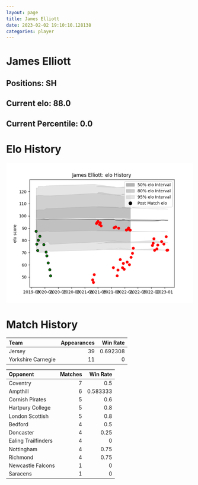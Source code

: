```yaml
---  
layout: page  
title: James Elliott  
date: 2023-02-02 19:10:10.128138  
categories: player  
---
```

# James Elliott

## Positions: SH

## Current elo: 88.0

## Current Percentile: 0.0

# Elo History


![elo history](history_JamesElliott.png)
# Match History


| Team               |   Appearances |   Win Rate |
|:-------------------|--------------:|-----------:|
| Jersey             |            39 |   0.692308 |
| Yorkshire Carnegie |            11 |   0        |

| Opponent            |   Matches |   Win Rate |
|:--------------------|----------:|-----------:|
| Coventry            |         7 |   0.5      |
| Ampthill            |         6 |   0.583333 |
| Cornish Pirates     |         5 |   0.6      |
| Hartpury College    |         5 |   0.8      |
| London Scottish     |         5 |   0.8      |
| Bedford             |         4 |   0.5      |
| Doncaster           |         4 |   0.25     |
| Ealing Trailfinders |         4 |   0        |
| Nottingham          |         4 |   0.75     |
| Richmond            |         4 |   0.75     |
| Newcastle Falcons   |         1 |   0        |
| Saracens            |         1 |   0        |